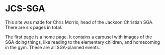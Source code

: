# JCS-SGA

This site was made for Chris Morris, head of the Jackson Christian SGA. There are six pages in total.

The first page is a home page. It contains a carousel with images of the SGA doing things, like reading to the elementary children, and homecoming in the gym. These are all SGA-planned events. 
